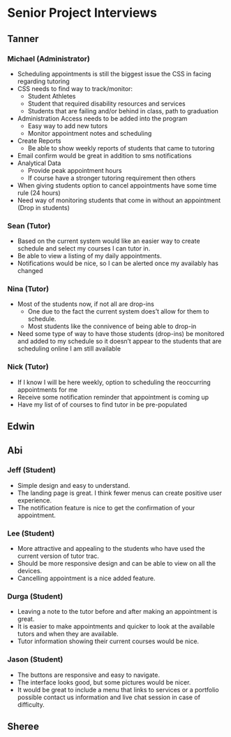 # Senior Project Interviews

## Tanner

### Michael (Administrator)
* Scheduling appointments is still the biggest issue the CSS in facing regarding tutoring
* CSS needs to find way to track/monitor:
    - Student Athletes
    - Student that required disability resources and services
    - Students that are failing and/or behind in class, path to graduation
*  Administration Access needs to be added into the program
    - Easy way to add new tutors
    - Monitor appointment notes and scheduling
* Create Reports
    - Be able to show weekly reports of students that came to tutoring
* Email confirm would be great in addition to sms notifications
* Analytical Data
    - Provide peak appointment hours
    - If course have a stronger tutoring requirement then others
* When giving students option to cancel appointments have some time rule (24 hours)
* Need way of monitoring students that come in without an appointment (Drop in students)

### Sean (Tutor)
* Based on the current system would like an easier way to create schedule and select my courses I can tutor in.
* Be able to view a listing of my daily appointments.
* Notifications would be nice, so I can be alerted once my availably has changed


### Nina (Tutor)
* Most of the students now, if not all are drop-ins
    - One due to the fact the current system does’t allow for them to schedule.
    - Most students like the connivence of being able to drop-in
* Need some type of way to have those students (drop-ins) be monitored and added to my schedule so it doesn’t appear to the students that are scheduling online  I am still available


### Nick (Tutor)
* If I know I will be here weekly, option to scheduling the reoccurring appointments for me
* Receive some notification reminder that appointment is coming up
* Have my list of of courses to find tutor in be pre-populated


## Edwin


## Abi
### Jeff (Student)
* Simple design and easy to understand. 
* The landing page is great. I think fewer menus can create positive user experience.
* The notification feature is nice to get the confirmation of your appointment.

### Lee (Student)
* More attractive and appealing to the students who have used the current version of tutor trac.
* Should be more responsive design and can be able to view on all the devices.
* Cancelling appointment is a nice added feature.

### Durga (Student)
* Leaving a note to the tutor before and after making an appointment is great.
* It is easier to make appointments and quicker to look at the available tutors and when they are available.
* Tutor information showing their current courses would be nice.

### Jason (Student)
* The buttons are responsive and easy to navigate.
* The interface looks good, but some pictures would be nicer.
* It would be great to include a menu that links to services or a portfolio possible contact us information and live chat session in case of difficulty.




## Sheree
